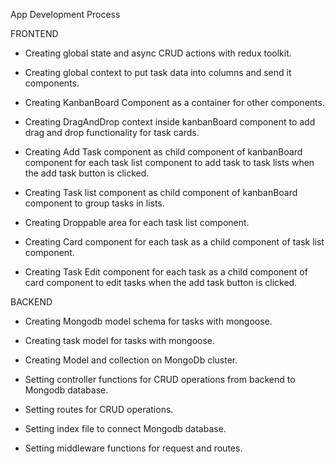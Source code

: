 App Development Process

FRONTEND

* Creating global state and async CRUD actions with redux toolkit.

* Creating global context to put task data into columns and send it components.

* Creating KanbanBoard Component as a container for other components.

* Creating DragAndDrop context inside kanbanBoard component to add drag and drop functionality for task cards.

* Creating Add Task component as child component of kanbanBoard component for each task list component to add task to task lists when the add task button is clicked.

* Creating Task list component as child component of kanbanBoard component to group tasks in lists.

* Creating Droppable area for each task list component.

* Creating Card component for each task as a child component of task list component.

* Creating Task Edit component for each task as a child component of card component to edit tasks when the add task button is clicked.

BACKEND

* Creating Mongodb model schema for tasks with mongoose.

* Creating task model for tasks with mongoose.

* Creating Model and collection on MongoDb cluster.

* Setting controller functions for CRUD operations from backend to Mongodb database.

* Setting routes for CRUD operations.

* Setting index file to connect Mongodb database.

* Setting middleware functions for request and routes.





